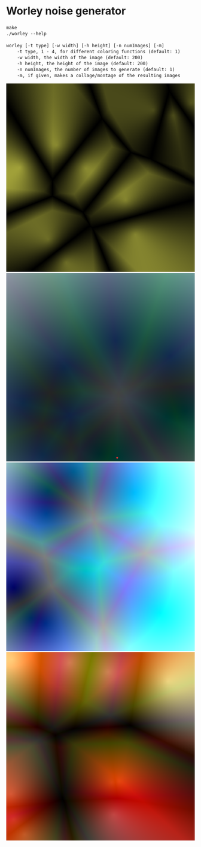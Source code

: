 # Worley noise generator

```
make
./worley --help

worley [-t type] [-w width] [-h height] [-n numImages] [-m]
	-t type, 1 - 4, for different coloring functions (default: 1)
	-w width, the width of the image (default: 200)
	-h height, the height of the image (default: 200)
	-n numImages, the number of images to generate (default: 1)
	-m, if given, makes a collage/montage of the resulting images
```

![Worley noise example (-t 1)](https://raw.githubusercontent.com/RyanMarcus/worley/master/examples/t1.png) ![Worley noise example (-t 2)](https://raw.githubusercontent.com/RyanMarcus/worley/master/examples/t2.png) ![Worley noise example (-t 3)](https://raw.githubusercontent.com/RyanMarcus/worley/master/examples/t3.png) ![Worley noise example (-t 4)](https://raw.githubusercontent.com/RyanMarcus/worley/master/examples/t4.png)
